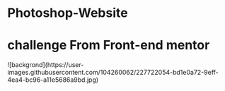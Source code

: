# Photoshop-Website
<h1>challenge From Front-end mentor</h1>
![backgrond](https://user-images.githubusercontent.com/104260062/227722054-bd1e0a72-9eff-4ea4-bc96-a11e5686a9bd.jpg)
